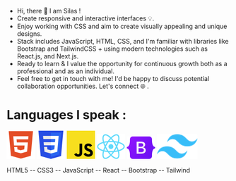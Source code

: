 - Hi, there 👋 I am Silas !
- Create responsive and interactive interfaces 💡.
- Enjoy working with CSS and aim to create visually appealing and unique designs.
- Stack includes JavaScript, HTML, CSS, and I'm familiar with libraries like Bootstrap and TailwindCSS + using modern technologies such as React.js, and Next.js.
- Ready to learn & I value the opportunity for continuous growth both as a professional and as an individual.
- Feel free to get in touch with me! I'd be happy to discuss potential collaboration opportunities. Let's connect 🌐 .

# Languages I speak :

![HTML5](icons/html5.png) ![CSS3](icons/CSS3.png) ![JavaScript](icons/javascript.png) ![React](icons/react.png) ![Bootstrap](icons/bootstrap.png) ![Tailwind](icons/tailwind.png) 
  

HTML5  --  CSS3  --  JavaScript  --  React   --  Bootstrap  --  Tailwind
    




